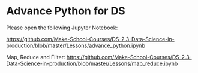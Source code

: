 # Advance Python for DS

Please open the following Jupyter Notebook:

https://github.com/Make-School-Courses/DS-2.3-Data-Science-in-production/blob/master/Lessons/advance_python.ipynb

Map, Reduce and Filter:
https://github.com/Make-School-Courses/DS-2.3-Data-Science-in-production/blob/master/Lessons/map_reduce.ipynb
